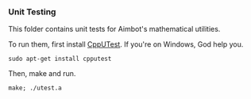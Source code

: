 ### Unit Testing

This folder contains unit tests for Aimbot's mathematical utilities.

To run them, first install [CppUTest](https://cpputest.github.io/). If you're on
Windows, God help you.

```
sudo apt-get install cpputest
```

Then, make and run.

```
make; ./utest.a
```
